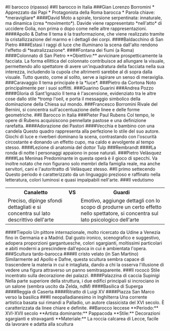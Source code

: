 <head>
	<link rel="stylesheet" href="../Default.css">
	<style>
		body {
		--main-color: grey;
		}
	</style>
</head>
#Il barocco (ripasso)
##Il barocco in Italia
###Gian Lorenzo Borromini
* Apprezzato dai Papi
* Protagonista della Roma barocca
	* Parola chiave: *meravigliare*  
####David
Moto a spirale, torsione serpentinata: innaturale, ma dinamica (crea *movimento*). Davide viene rappresentato *nell'atto* di uccidere Golia, non prima o dopo come nelle altre rappresentazioni.  
####Apollo & Dafne
Il tema è la trasformazione, che viene realizzato tramite la cristallizzazione del marmo e i dettagli dei corpi.
####Baldacchino di San Pietro
####Estasi
I raggi di luce che illuminano la scena dall'alto rendono l'effetto di *teatralizzazione*.
####Fontana dei fiumi (a Roma)
####Colonnato di San Pietro
**Obiettivo:** avvicinare prospetticamente la facciata.  
La forma ellittica del colonnato contribuisce ad allungare la visuale, permettendo allo spettatore di avere un'inquadratura della facciata nella sua interezza, includendo la cupola che altrimenti sarebbe al di sopra dalla visuale. Tutto questo, come al solito, serve a ispirare un senso di meraviglia.
###Caravaggio
Il tema principale è la *luce*.
###Pietro da Cortona
Noto principalmente per i suoi soffitti.
###Guarino Guarini
###Andrea Pozzo
####Gloria di Sant'Ignazio
Il tema è l'ascensione, evidenziato tra le altre cose dallo stile *tromp l'oeil, e porta il messaggio simbolico della dominazione della Chiesa sul mondo.
###Francesco Borromini
Rivale del Bernini, si concentra sull'accentuazione delle linee e delle forme geometriche.
##Il Barocco in Italia
###Pieter Paul Rubens
Col tempo, le opere di Rubens acquisiscono pennellate pastose e una definizione rarefatta.
####Adorazione dei Pastori
####Vecchia e bambino con una candela
Questo quadro rappresenta alla perfezione lo stile del suo autore. Giochi di luce e riverberi dominano la scena, contrastando con l'oscurità circostante e donando un effetto cupo, ma caldo e avvolgente al tempo stesso.
####Lezione di anatomia del dottor Tulp
###Rembrandt
####La ronda di notte
I personaggi appaiono in pose naturali.
###Pietro Velàsquez
####Las Meninas
Predominante in questa operà è il gioco di specchi. Va inoltre notato che non figurano solo membri della famiglia reale, ma anche servitori, cani e l'autoritratto di Velàsquez stesso.
##Il primo settecendo
Questo periodo è caratterizzato da un linguaggio prezioso e raffinato nella letteratura, colori luminosi e quasi impalpabili nell'arte.
###Il vedutismo
<table class="vstable">
	<tr>
		<th class="vsth">Canaletto</th>
		<th class="vs">VS</th>
		<th class="vsth">Guardi</th>
	</tr>
	<tr>
		<td>Preciso, dipinge sfondi dettagliati e si concentra sul lato descrittivo dell'arte</td>
		<td></td>
		<td>Emotivo, aggiunge dettagli con lo scopo di produrre un certo effetto nello spettatore, si concentra sul lato psicologico dell'arte</td>
	</tr>
</table>
####Tiepolo
Un pittore internazionale, molto ricercato da Udine a Venezia fino in Germania e a Madrid. Dal gusto ironico, scenografico e suggestivo, adopera proporzioni gargantuesche, colori sgargianti, moltissimi particolari e abiti moderni a prescindere dall'epoca in cui è ambientata l'opera.
###Scultura tardo-barocca
####Il cristo velato (in San Martino)
Similarmente ad Apollo e Dafne, questa scultura sembra capace di trascendere la materia in cui è intagliata, dando a chi la osserva l'illusione di vedere una figura attraverso un panno semitrasparente.
###Il rococò
Stile incentrato sulla decorazione dei palazzi.
####Palazzina di caccia Supinigi
Nella parte superiore della struttura, i due edifici principali si incrociano in un salone (sembra uscito da Zelda, ndM)
####Basilica di Superga
####Reggia di Caserta
####Ritratto di Luigi XV
####Piazza San Marco verso la basilica
###Il neopalladianesimo in Inghilterra
Una corrente artistica basata sui rimandi a Palladio, un autore classicista del XVI secolo. È caratterizzata da linee chiare e definite.
##Barocco leccese
**Periodo:** XVI-XVII secolo  
**Artista dominante:** Pappacoda  
**Stile:** Decorazioni sgargianti e stravaganti
**Materiale:** La roccia calcarea di Lecce, facile da lavorare e adatta alla scultura

<script> window.scroll(0,200000) </script> 